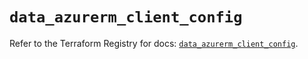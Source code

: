 # `data_azurerm_client_config`

Refer to the Terraform Registry for docs: [`data_azurerm_client_config`](https://registry.terraform.io/providers/hashicorp/azurerm/4.25.0/docs/data-sources/client_config).
